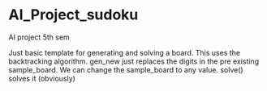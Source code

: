 # AI_Project_sudoku
AI project 5th sem

Just basic template for generating and solving a board. 
This uses the backtracking algorithm.
gen_new just replaces the digits in the pre existing sample_board.
We can change the sample_board to any value. 
solve() solves it (obviously)

